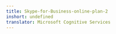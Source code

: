 ```yaml
---
title: Skype-for-Business-online-plan-2
inshort: undefined
translator: Microsoft Cognitive Services
---
```




